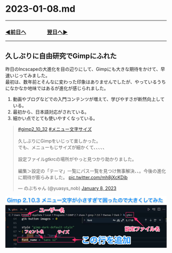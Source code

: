 # 2023-01-08.md

---
### [◀️前日へ](https://github.com/yuasys/chatty-journal/blob/main/2023/01/2023-01-08.md)&emsp;&emsp;&emsp;&emsp;[翌日へ▶️](https://github.com/yuasys/chatty-journal/blob/main/2023/01/2023-01-10.md)

---

## 久しぶりに自由研究でGimpにふれた

昨日のIncscapeの大進化を目の辺りにして、Gimpにも大きな期待をかけて、早速いじってみました。  
最初は、数年前とそんなに変わった印象はありませんでしたが、やっているうちになかなか地味ではあるが進化が感じられました。

1. 動画やブログなどでの入門コンテンツが増えて、学びやすさが断然向上している。
2. 最初から、日本語対応がされている。
3. 細かい点でとても使いやすくなっている。

<blockquote class="twitter-tweet"><p lang="ja" dir="ltr"><a href="https://twitter.com/hashtag/gimp2_10_32?src=hash&amp;ref_src=twsrc%5Etfw">#gimp2_10_32</a> <a href="https://twitter.com/hashtag/%E3%83%A1%E3%83%8B%E3%83%A5%E3%83%BC%E6%96%87%E5%AD%97%E3%82%B5%E3%82%A4%E3%82%BA?src=hash&amp;ref_src=twsrc%5Etfw">#メニュー文字サイズ</a> <br><br>久しぶりにGimpをいじって楽しかった。<br>でも、メニューもじサイズが細かくて、、、、、<br><br>設定ファイルgtkrcの場所がやっと見つかり助かりました。<br><br>編集＞設定の「テーマ」一覧にパス一覧を見つけ無事解決、、。今後の進化に期待が膨らみました。 <a href="https://t.co/mh8jXcKDib">pic.twitter.com/mh8jXcKDib</a></p>&mdash; のぶちゃん (@yuasys_nob) <a href="https://twitter.com/yuasys_nob/status/1612059137906716672?ref_src=twsrc%5Etfw">January 8, 2023</a></blockquote> 

![画像](/images/tweet23-01-10.jpeg)

